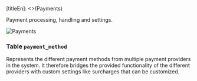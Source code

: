 [titleEn]: <>(Payments)

Payment processing, handling and settings.

![Payments](dist/erm-shopware-core-checkout-payment.svg)


### Table `payment_method`

Represents the different payment methods from multiple payment providers in the system. It therefore bridges the provided functionality of the different providers with custom settings like surcharges that can be customized.


